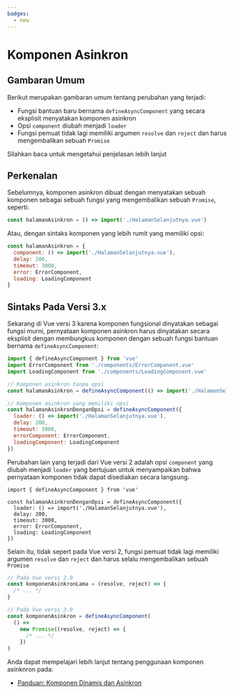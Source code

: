 ```yaml
---
badges:
  - new
---
```


# Komponen Asinkron <MigrationBadges :badges="$frontmatter.badges" />

## Gambaran Umum

Berikut merupakan gambaran umum tentang perubahan yang terjadi:

- Fungsi bantuan baru bernama `defineAsyncComponent` yang secara eksplisit menyatakan komponen asinkron
- Opsi `component` diubah menjadi `loader`
- Fungsi pemuat tidak lagi memiliki argumen `resolve` dan `reject` dan harus mengembalikan sebuah `Promise`

Silahkan baca untuk mengetahui penjelasan lebih lanjut

## Perkenalan

Sebelumnya, komponen asinkron dibuat dengan menyatakan sebuah komponen sebagai sebuah fungsi yang mengembalikan sebuah `Promise`, seperti:

```js
const halamanAsinkron = () => import('./HalamanSelanjutnya.vue')
```

Atau, dengan sintaks komponen yang lebih rumit yang memiliki opsi:

```js
const halamanAsinkron = {
  component: () => import('./HalamanSelanjutnya.vue'),
  delay: 200,
  timeout: 3000,
  error: ErrorComponent,
  loading: LoadingComponent
}
```

## Sintaks Pada Versi 3.x

Sekarang di Vue versi 3 karena komponen fungsional dinyatakan sebagai fungsi murni, pernyataan komponen asinkron harus dinyatakan secara eksplisit dengan membungkus komponen dengan sebuah fungsi bantuan bernama `defineAsyncComponent`:

```js
import { defineAsyncComponent } from 'vue'
import ErrorComponent from './components/ErrorComponent.vue'
import LoadingComponent from './components/LoadingComponent.vue'

// Komponen asinkron tanpa opsi
const halamanAsinkron = defineAsyncComponent(() => import('./HalamanSelanjutnya.vue'))

// Komponen asinkron yang memiliki opsi
const halamanAsinkronDenganOpsi = defineAsyncComponent({
  loader: () => import('./HalamanSelanjutnya.vue'),
  delay: 200,
  timeout: 3000,
  errorComponent: ErrorComponent,
  loadingComponent: LoadingComponent
})
```

Perubahan lain yang terjadi dari Vue versi 2 adalah opsi `component` yang diubah menjadi `loader` yang bertujuan untuk menyampaikan bahwa pernyataan komponen tidak dapat disediakan secara langsung.

```js{4}
import { defineAsyncComponent } from 'vue'

const halamanAsinkronDenganOpsi = defineAsyncComponent({
  loader: () => import('./HalamanSelanjutnya.vue'),
  delay: 200,
  timeout: 3000,
  error: ErrorComponent,
  loading: LoadingComponent
})
```

Selain itu, tidak sepert pada Vue versi 2, fungsi pemuat tidak lagi memiliki argumen `resolve` dan `reject` dan harus selalu mengembalikan sebuah `Promise`

```js
// Pada Vue versi 2.0
const komponenAsinkronLama = (resolve, reject) => {
  /* ... */
}

// Pada Vue versi 3.0
const komponenAsinkron = defineAsyncComponent(
  () =>
    new Promise((resolve, reject) => {
      /* ... */
    })
)
```

Anda dapat mempelajari lebih lanjut tentang penggunaan komponen asinknron pada:

- [Panduan: Komponen Dinamis dan Asinkron](/guide/component-dynamic-async.html#dynamic-components-with-keep-alive)
